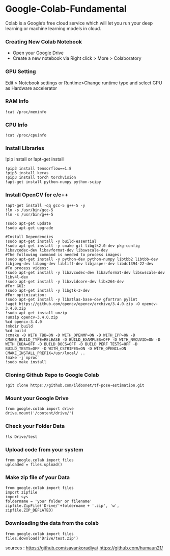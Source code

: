 # Google-Colab-Fundamental


Colab is a Google’s free cloud service which will let you run your deep learning or machine learning models in cloud.

### Creating New Colab Notebook

* Open your Google Drive
* Create a new notebook via Right click > More > Colaboratory

### GPU Setting

Edit > Notebook settings or Runtime>Change runtime type and select GPU as Hardware accelerator

### RAM Info
```
!cat /proc/meminfo
```

### CPU Info

```
!cat /proc/cpuinfo
```

### Install Libraries

!pip install or !apt-get install

```
!pip3 install tensorflow==1.8
!pip3 install keras
!pip3 install torch torchvision
!apt-get install python-numpy python-scipy
```
### Install OpenCV for c/c++

```
!apt-get install -qq gcc-5 g++-5 -y
!ln -s /usr/bin/gcc-5 
!ln -s /usr/bin/g++-5 

!sudo apt-get update
!sudo apt-get upgrade

#Install Dependencies
!sudo apt-get install -y build-essential 
!sudo apt-get install -y cmake git libgtk2.0-dev pkg-config libavcodec-dev libavformat-dev libswscale-dev
#The following command is needed to process images:
!sudo apt-get install -y python-dev python-numpy libtbb2 libtbb-dev libjpeg-dev libpng-dev libtiff-dev libjasper-dev libdc1394-22-dev
#To process videos:
!sudo apt-get install -y libavcodec-dev libavformat-dev libswscale-dev libv4l-dev
!sudo apt-get install -y libxvidcore-dev libx264-dev
#For GUI:
!sudo apt-get install -y libgtk-3-dev
#For optimization:
!sudo apt-get install -y libatlas-base-dev gfortran pylint
!wget https://github.com/opencv/opencv/archive/3.4.0.zip -O opencv-3.4.0.zip
!sudo apt-get install unzip
!unzip opencv-3.4.0.zip
%cd opencv-3.4.0
!mkdir build
%cd build
!cmake -D WITH_TBB=ON -D WITH_OPENMP=ON -D WITH_IPP=ON -D CMAKE_BUILD_TYPE=RELEASE -D BUILD_EXAMPLES=OFF -D WITH_NVCUVID=ON -D WITH_CUDA=OFF -D BUILD_DOCS=OFF -D BUILD_PERF_TESTS=OFF -D BUILD_TESTS=OFF -D WITH_CSTRIPES=ON -D WITH_OPENCL=ON CMAKE_INSTALL_PREFIX=/usr/local/ ..
!make -j`nproc`
!sudo make install

```
### Cloning Github Repo to Google Colab

```
!git clone https://github.com/ildoonet/tf-pose-estimation.git
```
### Mount your Google Drive

```
from google.colab import drive
drive.mount('/content/drive/')
```

### Check your Folder Data

```
!ls Drive/test
```

### Upload code from your system

```
from google.colab import files
uploaded = files.upload()
```
### Make zip file of your Data

```
from google.colab import files
import zipfile
import sys
foldername = 'your folder or filename'
zipfile.ZipFile('Drive/'+foldername + '.zip', 'w', zipfile.ZIP_DEFLATED)
```

### Downloading the data from the colab

```
from google.colab import files
files.download('Drive/test.zip')
```

sources : 
https://github.com/savankoradiya/
https://github.com/humaun21/
